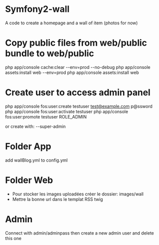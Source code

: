 Symfony2-wall
====================

A code to create a homepage and a wall of item (photos for now)


Copy public files from web/public bundle to web/public
=======================================================
php app/console cache:clear --env=prod --no-debug
php app/console assets:install web --env=prod
php app/console assets:install web


Create user to access admin panel
===================================
php app/console fos:user:create testuser test@example.com p@ssword
php app/console fos:user:activate testuser
php app/console fos:user:promote testuser ROLE_ADMIN

or create with: --super-admin

Folder App
===========
add wallBlog.yml to config.yml

Folder Web
===========
- Pour stocker les images uploadées créer le dossier: images/wall
- Mettre la bonne url dans le templat RSS twig

Admin
=======
Connect with admin/adminpass then create a new admin user and delete this one